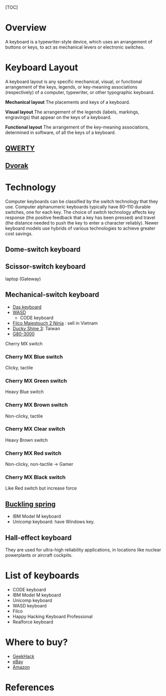[TOC]

# Overview

A keyboard is a typewriter-style device, which uses an arrangement of
buttons or keys, to act as mechanical levers or electronic switches.

# Keyboard Layout

A keyboard layout is any specific mechanical, visual, or functional
arrangement of the keys, legends, or key-meaning associations
(respectively) of a computer, typewriter, or other typographic keyboard.

**Mechanical layout**
The placements and keys of a keyboard.

**Visual layout** The arrangement of the legends (labels, markings,
engravings) that appear on the keys of a keyboard.

**Functional layout** The arrangement of the key-meaning associations,
determined in software, of all the keys of a keyboard.

## [QWERTY](https://en.wikipedia.org/wiki/QWERTY)


## [Dvorak](https://en.wikipedia.org/wiki/Dvorak_Simplified_Keyboard)

# Technology

Computer keyboards can be classified by the switch technology that they
use. Computer alphanumeric keyboards typically have 80–110 durable
switches, one for each key. The choice of switch technology affects key
response (the positive feedback that a key has been pressed) and travel
(the distance needed to push the key to enter a character reliably).
Newer keyboard models use hybrids of various technologies to achieve
greater cost savings.

## Dome-switch keyboard


## Scissor-switch keyboard

laptop (Gateway)

## Mechanical-switch keyboard

- [Das keyboard](http://www.daskeyboard.com/)
- [WASD](http://www.wasdkeyboards.com/index.php/)
	+ CODE keyboard
- [Filco Majestouch 2 Ninja](http://www.01.net.vn/san-pham/ban-phim-co-filco-majestouch-2-ninja) : sell in Vietnam
- [Ducky Shine 3](http://www.duckychannel.com.tw/en/Shine_3_DK9008.html): Taiwan
- [G80-3000](http://cherrycorp.com/product/g80-3000-mx-technology-keyboard/)

Cherry MX switch

### Cherry MX Blue switch

Clicky, tactile

### Cherry MX Green switch

Heavy Blue switch

### Cherry MX Brown switch

Non-clicky, tactile

### Cherry MX Clear switch

Heavy Brown switch

### Cherry MX Red switch

Non-clicky, non-tactile -> Gamer

### Cherry MX Black switch

Like Red switch but increase force


## [Buckling spring](https://en.wikipedia.org/wiki/Buckling_spring)

- IBM Model M keyboard
- Unicomp keyboard: have Windows key.

## Hall-effect keyboard

They are used for ultra-high reliability applications, in locations like
nuclear powerplants or aircraft cockpits.


# List of keyboards

- CODE keyboard
- IBM Model M keyboard
- Unicomp keyboard
- WASD keyboard
- Filco
- Happy Hacking Keyboard Professional
- Realforce keyboard

# Where to buy?

- [GeekHack](https://geekhack.org/index.php?board=161.0)
- [eBay](https://www.ebay.com)
- [Amazon](https://www.amazon.com)

# References

[keyboard]: https://en.wikipedia.org/wiki/Computer_keyboard "Wikipedia - Computer Keyboard"
[compose-key]: https://en.wikipedia.org/wiki/Compose_key "Wikipedia - Compose key"
[mouse-key]: https://en.wikipedia.org/wiki/Mouse_keys "Wikipedia - Mouse key"
[shortcuts]: https://wiki.archlinux.org/index.php/Keyboard_shortcuts "Arch Wiki - Keyboard shortcuts"
[extra-keys]: https://wiki.archlinux.org/index.php/Extra_keyboard_keys "Arch Wiki - Extra keys"
